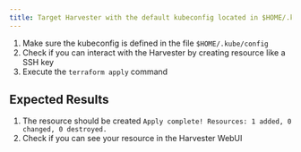 ```yaml
---
title: Target Harvester with the default kubeconfig located in $HOME/.kube/config
---
```

1. Make sure the kubeconfig is defined in the file `$HOME/.kube/config`
1. Check if you can interact with the Harvester by creating resource like a SSH key
1. Execute the `terraform apply` command

## Expected Results
1. The resource should be created
`Apply complete! Resources: 1 added, 0 changed, 0 destroyed.`
1. Check if you can see your resource in the Harvester WebUI